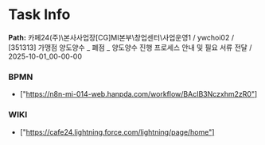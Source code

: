 # Task Info

**Path:** 카페24(주)\본사사업장\[CG]MI본부\창업센터\사업운영1 / ywchoi02 / [351313] 가맹점 양도양수 _ 폐점 _ 양도양수 진행 프로세스 안내 및 필요 서류 전달 / 2025-10-01_00-00-00

### BPMN
- ["https://n8n-mi-014-web.hanpda.com/workflow/BAcIB3Nczxhm2zR0"]

### WIKI
- ["https://cafe24.lightning.force.com/lightning/page/home"]

